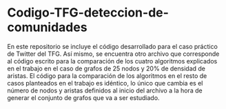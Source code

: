# Codigo-TFG-deteccion-de-comunidades
En este repositorio se incluye el código desarrollado para el caso práctico de Twitter del TFG. Así mismo, se encuentra otro archivo que corresponde al código escrito
para la comparación de los cuatro algoritmos explicados en el trabajo en el caso de grafos de 25 nodos y 20% de densidad de aristas. El código para la comparación
de los algoritmos en el resto de casos planteados en el trabajo es idéntico, lo único que cambia es el número de nodos y aristas definidos al inicio del archivo a la
hora de generar el conjunto de grafos que va a ser estudiado. 
